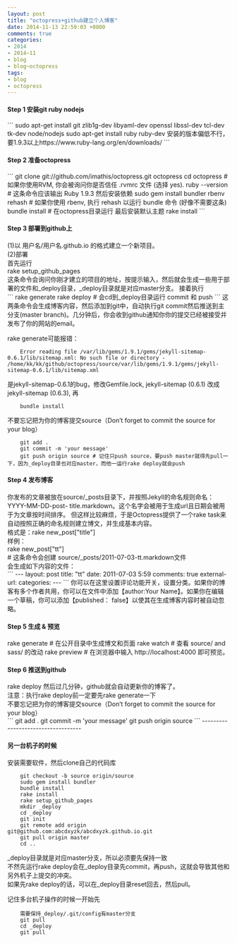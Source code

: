 ```yaml
---
layout: post
title: "octopress+github建立个人博客"
date: 2014-11-13 22:59:03 +0800
comments: true
categories: 
- 2014
- 2014~11
- blog
- blog~octopress
tags:
- blog
- octopress
---
```


<h4>Step 1 安装git ruby nodejs</h4>
```
	sudo apt-get install git zlib1g-dev libyaml-dev openssl libssl-dev tcl-dev tk-dev node/nodejs
	sudo apt-get install ruby ruby-dev 安装的版本偏低不行，要1.9.3以上https://www.ruby-lang.org/en/downloads/
```
<h4>Step 2 准备octopress</h4>
```
	git clone git://github.com/imathis/octopress.git octopress
	cd octopress    # 如果你使用RVM, 你会被询问你是否信任 .rvmrc 文件 (选择 yes).
	ruby --version  # 这条命令应该输出 Ruby 1.9.3
	然后安装依赖
	sudo gem install bundler
	rbenv rehash    # 如果你使用 rbenv, 执行 rehash 以运行 bundle 命令 (好像不需要这条)
	bundle install    # 在octopress目录运行
	最后安装默认主题
	rake install
```
<h4>Step 3 部署到github上</h4>
(1)以 用户名/用户名.github.io 的格式建立一个新项目。</br>
(2)部署</br>
首先运行</br>
rake setup_github_pages</br>
这条命令会询问你刚才建立的项目的地址，按提示输入，然后就会生成一些用于部署的文件和_deploy目录，_deploy目录就是对应master分支。 接着执行</br>
```
	rake generate
	rake deploy  # 会cd到_deploy目录运行 commit 和 push
```
这两条命令会生成博客内容，然后添加到git中，自动执行git commit然后推送到主分支(master branch)。几分钟后，你会收到github通知你你的提交已经被接受并发布了你的网站的email。</br>

rake generate可能报错：</br>
```
	Error reading file /var/lib/gems/1.9.1/gems/jekyll-sitemap-0.6.1/lib/sitemap.xml: No such file or directory - /home/kk/kk/github/octopress/source/var/lib/gems/1.9.1/gems/jekyll-sitemap-0.6.1/lib/sitemap.xml
```
是jekyll-sitemap-0.6.1的bug，修改Gemfile.lock, jekyll-sitemap (0.6.1) 改成 jekyll-sitemap (0.6.3), 再</br>
```
	bundle install
```


不要忘记把为你的博客提交source（Don’t forget to commit the source for your blog）</br>
```
	git add .
	git commit -m 'your message'
	git push origin source # 记住只push source，要push master就得先pull一下，因为_deploy目录也对应master，而他一运行rake deploy就会push
```
<h4>Step 4 发布博客</h4>
你发布的文章被放在source/_posts目录下，并按照Jekyll的命名规则命名：YYYY-MM-DD-post- title.markdown。这个名字会被用于生成url且日期会被用于为文章按时间排序。 但这样比较麻烦，于是Octopress提供了一个rake task来自动按照正确的命名规则建立博文，并生成基本内容。</br>
格式是：rake new_post["title"]</br>
样例：</br>
    rake new_post["tt"]</br>
    # 这条命令会创建 source/_posts/2011-07-03-tt.markdown文件</br>
会生成如下内容的文件：</br>
```
	---
	layout: post
	title: "tt"
	date: 2011-07-03 5:59
	comments: true
	external-url:
	categories:
	---
```
你可以在这里设置评论功能开关，设置分类。如果你的博客有多个作者共用，你可以在文件中添加【author:Your Name】。如果你在编辑一个草稿，你可以添加【published： false】以使其在生成博客内容时被自动忽略。</br>

<h4>Step 5 生成 & 预览</h4>
rake generate # 在公开目录中生成博文和页面
rake watch # 查看 source/ and sass/ 的改动
rake preview # 在浏览器中输入 http://localhost:4000 即可预览。

<h4>Step 6 推送到github</h4>
rake deploy
然后过几分钟，github就会自动更新你的博客了。</br>
注意：执行rake deploy前一定要先rake generate一下</br>
不要忘记把为你的博客提交source（Don’t forget to commit the source for your blog）</br>
```
	git add .
	git commit -m 'your message'
	git push origin source 
```
-----------------------------------

<h4>另一台机子的时候</h4>
安装需要软件，然后clone自己的代码库</br>

```
	git checkout -b source origin/source
	sudo gem install bundler
	bundle install
	rake install
	rake setup_github_pages
	mkdir _deploy
	cd _deploy
	git init
	git remote add origin git@github.com:abcdxyzk/abcdxyzk.github.io.git
	git pull origin master
	cd ..
```
_deploy目录就是对应master分支，所以必须要先保持一致</br>
不然先运行rake deploy会在_deploy目录先commit，再push，这就会导致其他和另外机子上提交的冲突。</br>
如果先rake deploy的话，可以在_deploy目录reset回去，然后pull。</br>

记住多台机子操作的时候一开始先
```
	需要保持_deploy/.git/config有master分支
	git pull
	cd _deploy
	git pull
```

